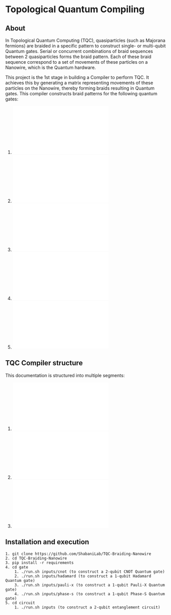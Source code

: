 # Topological Quantum Compiling

## About
In Topological Quantum Computing (TQC), quasiparticles (such as Majorana fermions) are braided in a specific pattern to construct single- or multi-qubit Quantum gates. Serial or concurrent combinations of braid sequences between 2 quasiparticles forms the braid pattern. Each of these braid sequence correspond to a set of movements of these particles on a Nanowire, which is the Quantum hardware.

This project is the 1st stage in building a Compiler to perform TQC. It achieves this by generating a matrix representing movements of these particles on the Nanowire, thereby forming braids resulting in Quantum gates. This compiler constructs braid patterns for the following quantum gates:

1. ![CNOT (2 Qubits)](docs/cnot/README.md)
1. ![Hadamard (1 Qubit)](docs/hadamard/README.md)
1. ![Pauli-X (1 Qubit)](docs/pauli-x/README.md)
1. ![Phase S (1 Qubit)](docs/phase-s/README.md)
1. ![Entanglement circuit](docs/circuit/README.md)

## TQC Compiler structure

This documentation is structured into multiple segments:

1. ![Compiler Algorithm](docs/DOC-ALGORITHM.md)
1. ![Word Done in stages](docs/DOC-WORK.md)
1. ![Compiler architecture program](docs/DOC-ARCHITECTURE.md)

## Installation and execution

```
1. git clone https://github.com/ShabaniLab/TQC-Braiding-Nanowire
2. cd TQC-Braiding-Nanowire
3. pip install -r requirements
4. cd gate
    1. ./run.sh inputs/cnot (to construct a 2-qubit CNOT Quantum gate)
    2. ./run.sh inputs/hadamard (to construct a 1-qubit Hadamard Quantum gate)
    3. ./run.sh inputs/pauli-x (to construct a 1-qubit Pauli-X Quantum gate)
    4. ./run.sh inputs/phase-s (to construct a 1-qubit Phase-S Quantum gate)
5. cd circuit
    1. ./run.sh inputs (to construct a 2-qubit entanglement circuit)
```
